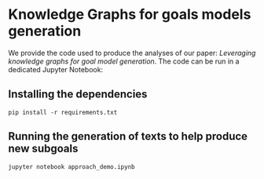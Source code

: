 # Knowledge Graphs for goals models generation

We provide the code used to produce the analyses of our paper: *Leveraging knowledge graphs for goal model generation*. The code can be run in a dedicated Jupyter Notebook:

## Installing the dependencies

```shell
pip install -r requirements.txt
```

## Running the generation of texts to help produce new subgoals

```shell
jupyter notebook approach_demo.ipynb
```